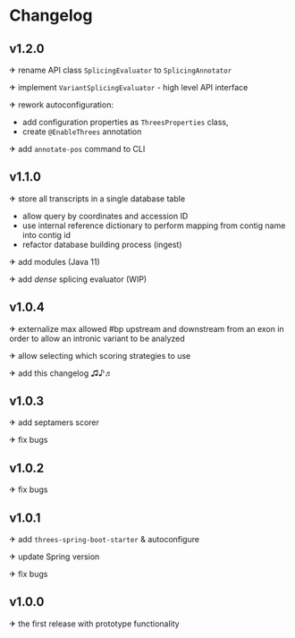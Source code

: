 # Changelog

## v1.2.0
✈ rename API class `SplicingEvaluator` to `SplicingAnnotator`

✈ implement `VariantSplicingEvaluator` - high level API interface

✈ rework autoconfiguration:
- add configuration properties as `ThreesProperties` class,
- create `@EnableThrees` annotation

✈ add `annotate-pos` command to CLI

## v1.1.0
✈ store all transcripts in a single database table
- allow query by coordinates and accession ID
- use internal reference dictionary to perform mapping from contig name into contig id
- refactor database building process (ingest)

✈ add modules (Java 11) 

✈ add *dense* splicing evaluator (WIP)

## v1.0.4
✈ externalize max allowed #bp upstream and downstream from an exon in order to allow an intronic variant to be analyzed

✈ allow selecting which scoring strategies to use

✈ add this changelog ♫♪♬

## v1.0.3
✈ add septamers scorer

✈ fix bugs

## v1.0.2
✈ fix bugs

## v1.0.1
✈ add `threes-spring-boot-starter` & autoconfigure

✈ update Spring version

✈ fix bugs

## v1.0.0
✈ the first release with prototype functionality